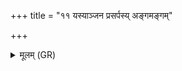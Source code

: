 +++
title = "११ यस्याञ्जन प्रसर्पस्य् अङ्गमङ्गम्"

+++
<details><summary>मूलम् (GR)</summary>

यस्याञ्जन प्रसर्पस्य्  
अङ्गमङ्गं परुष्परुः ।  
तस्माद् यक्ष्मं वि बाधस्व-  
-उग्रो मध्यमशीर् इव ॥
</details>